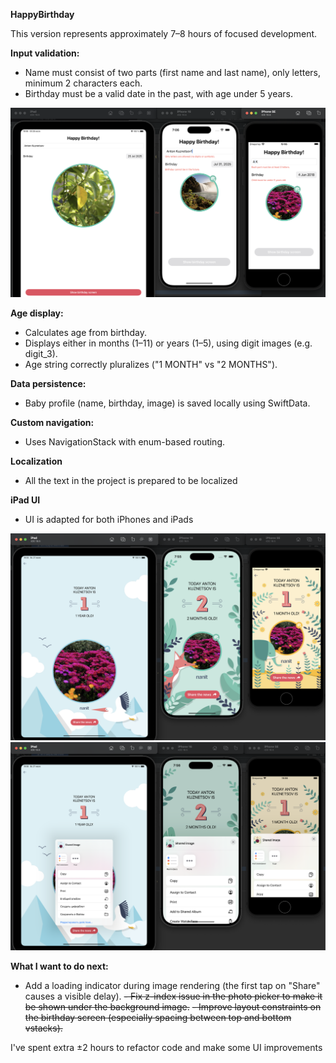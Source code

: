 **HappyBirthday**

This version represents approximately 7–8 hours of focused development.

**Input validation:**
  - Name must consist of two parts (first name and last name), only letters, minimum 2 characters each.
  - Birthday must be a valid date in the past, with age under 5 years.

![Validation](https://github.com/AntonKuznetsov31/HappyBirthday/blob/main/Screenshots/%D0%A1%D0%BD%D0%B8%D0%BC%D0%BE%D0%BA%20%D1%8D%D0%BA%D1%80%D0%B0%D0%BD%D0%B0%202025-07-26%20%D0%B2%2019.06.32.png)

**Age display:**
  - Calculates age from birthday.
  - Displays either in months (1–11) or years (1–5), using digit images (e.g. digit_3).
  - Age string correctly pluralizes ("1 MONTH" vs "2 MONTHS").

**Data persistence:**
  - Baby profile (name, birthday, image) is saved locally using SwiftData.

**Custom navigation:**
  - Uses NavigationStack with enum-based routing.

**Localization**
  - All the text in the project is prepared to be localized

**iPad UI**
  - UI is adapted for both iPhones and iPads

![MainScreen](https://github.com/AntonKuznetsov31/HappyBirthday/blob/main/Screenshots/%D0%A1%D0%BD%D0%B8%D0%BC%D0%BE%D0%BA%20%D1%8D%D0%BA%D1%80%D0%B0%D0%BD%D0%B0%202025-07-27%20%D0%B2%2019.55.45.png)
![Sharing](https://github.com/AntonKuznetsov31/HappyBirthday/blob/main/Screenshots/%D0%A1%D0%BD%D0%B8%D0%BC%D0%BE%D0%BA%20%D1%8D%D0%BA%D1%80%D0%B0%D0%BD%D0%B0%202025-07-27%20%D0%B2%2019.56.09.png)

**What I want to do next:**

- Add a loading indicator during image rendering (the first tap on "Share" causes a visible delay).
~~- Fix z-index issue in the photo picker to make it be shown under the background image.~~
~~- Improve layout constraints on the birthday screen (especially spacing between top and bottom vstacks).~~

I've spent extra ±2 hours to refactor code and make some UI improvements
